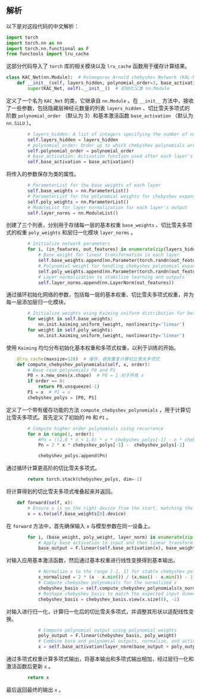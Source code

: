 ## 解析
以下是对这段代码的中文解析：

```python
import torch
import torch.nn as nn
import torch.nn.functional as F
from functools import lru_cache
```
这部分代码导入了 `torch` 库的相关模块以及 `lru_cache` 函数用于缓存计算结果。

```python
class KAC_Net(nn.Module):  # Kolmogorov Arnold chebyshev Network (KAL-Net)
    def __init__(self, layers_hidden, polynomial_order=3, base_activation=nn.SiLU):
        super(KAC_Net, self).__init__()  # 初始化父类 nn.Module
```
定义了一个名为 `KAC_Net` 的类，它继承自 `nn.Module` 。在 `__init__` 方法中，接收了一些参数，包括隐藏层神经元数量的列表 `layers_hidden` 、切比雪夫多项式的阶数 `polynomial_order` （默认为 3）和基本激活函数 `base_activation` （默认为 `nn.SiLU` ）。

```python
        # layers_hidden: A list of integers specifying the number of neurons in each layer
        self.layers_hidden = layers_hidden
        # polynomial_order: Order up to which chebyshev polynomials are calculated
        self.polynomial_order = polynomial_order
        # base_activation: Activation function used after each layer's computation
        self.base_activation = base_activation()
```
将传入的参数保存为类的属性。

```python
        # ParameterList for the base weights of each layer
        self.base_weights = nn.ParameterList()
        # ParameterList for the polynomial weights for chebyshev expansion
        self.poly_weights = nn.ParameterList()
        # ModuleList for layer normalization for each layer's output
        self.layer_norms = nn.ModuleList()
```
创建了三个列表，分别用于存储每一层的基本权重 `base_weights` 、切比雪夫多项式的权重 `poly_weights` 和层归一化模块 `layer_norms` 。

```python
        # Initialize network parameters
        for i, (in_features, out_features) in enumerate(zip(layers_hidden, layers_hidden[1:])):
            # Base weight for linear transformation in each layer
            self.base_weights.append(nn.Parameter(torch.randn(out_features, in_features)))
            # Polynomial weight for handling chebyshev polynomial expansions
            self.poly_weights.append(nn.Parameter(torch.randn(out_features, in_features * (polynomial_order + 1))))
            # Layer normalization to stabilize learning and outputs
            self.layer_norms.append(nn.LayerNorm(out_features))
```
通过循环初始化网络的参数，包括每一层的基本权重、切比雪夫多项式权重，并为每一层添加层归一化模块。

```python
        # Initialize weights using Kaiming uniform distribution for better training start
        for weight in self.base_weights:
            nn.init.kaiming_uniform_(weight, nonlinearity='linear')
        for weight in self.poly_weights:
            nn.init.kaiming_uniform_(weight, nonlinearity='linear')
```
使用 `Kaiming` 均匀分布初始化基本权重和多项式权重，以利于训练的开始。

```python
    @lru_cache(maxsize=128)  # 缓存，避免重复计算切比雪夫多项式
    def compute_chebyshev_polynomials(self, x, order):
        # Base case polynomials P0 and P1
        P0 = x.new_ones(x.shape)  # P0 = 1 对于所有 x
        if order == 0:
            return P0.unsqueeze(-1)
        P1 = x  # P1 = x
        chebyshev_polys = [P0, P1]
```
定义了一个带有缓存功能的方法 `compute_chebyshev_polynomials` ，用于计算切比雪夫多项式。首先定义了初始的 `P0` 和 `P1` 。

```python
        # Compute higher order polynomials using recurrence
        for n in range(1, order):
            #Pn = ((2.0 * n + 1.0) * x * chebyshev_polys[-1] - n * chebyshev_polys[-2]) / (n + 1.0)
            Pn = 2 * x * chebyshev_polys[-1] -  chebyshev_polys[-2]

            chebyshev_polys.append(Pn)
```
通过循环计算更高阶的切比雪夫多项式。

```python
        return torch.stack(chebyshev_polys, dim=-1)
```
将计算得到的切比雪夫多项式堆叠起来并返回。

```python
    def forward(self, x):
        # Ensure x is on the right device from the start, matching the model parameters
        x = x.to(self.base_weights[0].device)
```
在 `forward` 方法中，首先确保输入 `x` 与模型参数在同一设备上。

```python
        for i, (base_weight, poly_weight, layer_norm) in enumerate(zip(self.base_weights, self.poly_weights, self.layer_norms)):
            # Apply base activation to input and then linear transform with base weights
            base_output = F.linear(self.base_activation(x), base_weight)
```
对输入应用基本激活函数，然后通过基本权重进行线性变换得到基本输出。

```python
            # Normalize x to the range [-1, 1] for stable chebyshev polynomial computation
            x_normalized = 2 * (x - x.min()) / (x.max() - x.min()) - 1
            # Compute chebyshev polynomials for the normalized x
            chebyshev_basis = self.compute_chebyshev_polynomials(x_normalized, self.polynomial_order)
            # Reshape chebyshev_basis to match the expected input dimensions for linear transformation
            chebyshev_basis = chebyshev_basis.view(x.size(0), -1)
```
对输入进行归一化，计算归一化后的切比雪夫多项式，并调整其形状以适配线性变换。

```python
            # Compute polynomial output using polynomial weights
            poly_output = F.linear(chebyshev_basis, poly_weight)
            # Combine base and polynomial outputs, normalize, and activate
            x = self.base_activation(layer_norm(base_output + poly_output))
```
通过多项式权重计算多项式输出，将基本输出和多项式输出相加，经过层归一化和激活函数后更新 `x` 。

```python
        return x
```
最后返回最终的输出 `x` 。